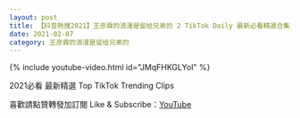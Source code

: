 ```yaml
---
layout: post
title: 【抖音熱搜2021】王彦霖的浪漫是留给兄弟的 2 TikTok Daily 最新必看精選合集2021 02 07
date: 2021-02-07
category: 王彦霖的浪漫是留给兄弟的
---
```


{% include youtube-video.html id="JMqFHKGLYoI" %}

2021必看 最新精選 Top TikTok Trending Clips

喜歡請點贊轉發加訂閱 Like & Subscribe：[YouTube](https://www.youtube.com/channel/UCAoR7VcanIPd04uEq_GIylA/videos)

